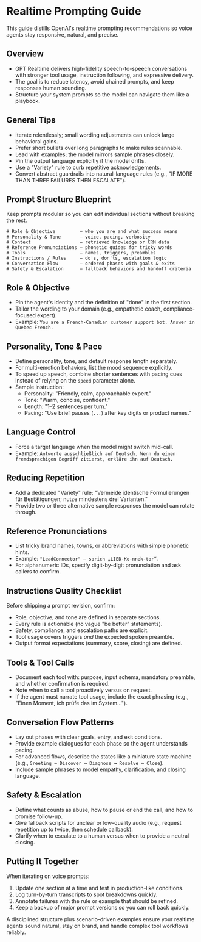 # Realtime Prompting Guide

This guide distills OpenAI's realtime prompting recommendations so voice agents stay responsive, natural, and precise.

## Overview
- GPT Realtime delivers high-fidelity speech-to-speech conversations with stronger tool usage, instruction following, and expressive delivery.
- The goal is to reduce latency, avoid chained prompts, and keep responses human sounding.
- Structure your system prompts so the model can navigate them like a playbook.

## General Tips
- Iterate relentlessly; small wording adjustments can unlock large behavioral gains.
- Prefer short bullets over long paragraphs to make rules scannable.
- Lead with examples; the model mirrors sample phrases closely.
- Pin the output language explicitly if the model drifts.
- Use a "Variety" rule to curb repetitive acknowledgements.
- Convert abstract guardrails into natural-language rules (e.g., "IF MORE THAN THREE FAILURES THEN ESCALATE").

## Prompt Structure Blueprint
Keep prompts modular so you can edit individual sections without breaking the rest.

```
# Role & Objective         — who you are and what success means
# Personality & Tone       — voice, pacing, verbosity
# Context                  — retrieved knowledge or CRM data
# Reference Pronunciations — phonetic guides for tricky words
# Tools                    — names, triggers, preambles
# Instructions / Rules     — do's, don'ts, escalation logic
# Conversation Flow        — ordered phases with goals & exits
# Safety & Escalation      — fallback behaviors and handoff criteria
```

## Role & Objective
- Pin the agent's identity and the definition of "done" in the first section.
- Tailor the wording to your domain (e.g., empathetic coach, compliance-focused expert).
- Example: `You are a French-Canadian customer support bot. Answer in Quebec French.`

## Personality, Tone & Pace
- Define personality, tone, and default response length separately.
- For multi-emotion behaviors, list the mood sequence explicitly.
- To speed up speech, combine shorter sentences with pacing cues instead of relying on the `speed` parameter alone.
- Sample instruction:
  - Personality: "Friendly, calm, approachable expert."
  - Tone: "Warm, concise, confident."
  - Length: "1–2 sentences per turn." 
  - Pacing: "Use brief pauses (`...`) after key digits or product names."

## Language Control
- Force a target language when the model might switch mid-call.
- Example: `Antworte ausschließlich auf Deutsch. Wenn du einen fremdsprachigen Begriff zitierst, erkläre ihn auf Deutsch.`

## Reducing Repetition
- Add a dedicated "Variety" rule: "Vermeide identische Formulierungen für Bestätigungen; nutze mindestens drei Varianten."
- Provide two or three alternative sample responses the model can rotate through.

## Reference Pronunciations
- List tricky brand names, towns, or abbreviations with simple phonetic hints.
- Example: `"LeadConnector" – sprich „LIED-Ko-nnek-tor“.`
- For alphanumeric IDs, specify digit-by-digit pronunciation and ask callers to confirm.

## Instructions Quality Checklist
Before shipping a prompt revision, confirm:
- Role, objective, and tone are defined in separate sections.
- Every rule is actionable (no vague "be better" statements).
- Safety, compliance, and escalation paths are explicit.
- Tool usage covers triggers *and* the expected spoken preamble.
- Output format expectations (summary, score, closing) are defined.

## Tools & Tool Calls
- Document each tool with: purpose, input schema, mandatory preamble, and whether confirmation is required.
- Note when to call a tool proactively versus on request.
- If the agent must narrate tool usage, include the exact phrasing (e.g., "Einen Moment, ich prüfe das im System...").

## Conversation Flow Patterns
- Lay out phases with clear goals, entry, and exit conditions.
- Provide example dialogues for each phase so the agent understands pacing.
- For advanced flows, describe the states like a miniature state machine (e.g., `Greeting → Discover → Diagnose → Resolve → Close`).
- Include sample phrases to model empathy, clarification, and closing language.

## Safety & Escalation
- Define what counts as abuse, how to pause or end the call, and how to promise follow-up.
- Give fallback scripts for unclear or low-quality audio (e.g., request repetition up to twice, then schedule callback).
- Clarify when to escalate to a human versus when to provide a neutral closing.

## Putting It Together
When iterating on voice prompts:
1. Update one section at a time and test in production-like conditions.
2. Log turn-by-turn transcripts to spot breakdowns quickly.
3. Annotate failures with the rule or example that should be refined.
4. Keep a backup of major prompt versions so you can roll back quickly.

A disciplined structure plus scenario-driven examples ensure your realtime agents sound natural, stay on brand, and handle complex tool workflows reliably.
